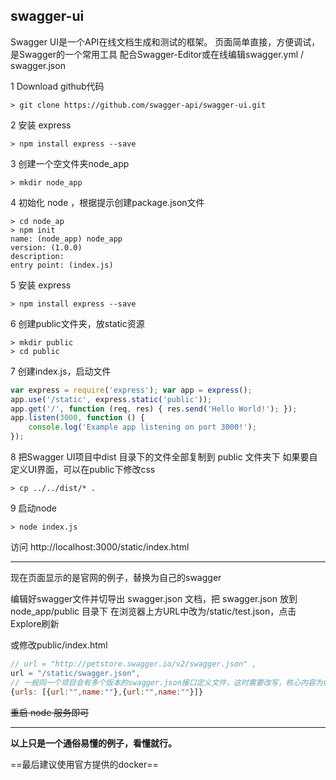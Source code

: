 ## swagger-ui

Swagger UI是一个API在线文档生成和测试的框架。
页面简单直接，方便调试，是Swagger的一个常用工具
配合Swagger-Editor或在线编辑swagger.yml / swagger.json

1 Download github代码

```shell
> git clone https://github.com/swagger-api/swagger-ui.git
```

2 安装 express

```shell
> npm install express --save
```

3 创建一个空文件夹node_app

```shell
> mkdir node_app
```

4 初始化 node ，根据提示创建package.json文件

```shell
> cd node_ap
> npm init
name: (node_app) node_app 
version: (1.0.0) 
description: 
entry point: (index.js)
```

5 安装 express

```shell
> npm install express --save
```

6 创建public文件夹，放static资源

```shell
> mkdir public
> cd public
```

7 创建index.js，启动文件

```js
var express = require('express'); var app = express();
app.use('/static', express.static('public')); 
app.get('/', function (req, res) { res.send('Hello World!'); }); 
app.listen(3000, function () { 
    console.log('Example app listening on port 3000!'); 
});
```

8 把Swagger UI项目中dist 目录下的文件全部复制到 public 文件夹下
如果要自定义UI界面，可以在public下修改css

```shell
> cp ../../dist/* .
```

9 启动node

```shell
> node index.js
```

访问 http://localhost:3000/static/index.html

---

现在页面显示的是官网的例子，替换为自己的swagger

编辑好swagger文件并切导出 swagger.json 文档，把 swagger.json 放到 node_app/public 目录下
在浏览器上方URL中改为/static/test.json，点击Explore刷新

或修改public/index.html

```js
// url = "http://petstore.swagger.io/v2/swagger.json" ,
url = "/static/swagger.json",
// 一般同一个项目会有多个版本的swagger.json接口定义文件，这时需要改写，核心内容为如下（也可以放到json文件，然后引入）
{urls: [{url:"",name:""},{url:"",name:""}]}
```

~~重启 node 服务即可~~

---

**以上只是一个通俗易懂的例子，看懂就行。**

==最后建议使用官方提供的docker==
